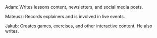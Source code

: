 Adam: Writes lessons content, newsletters, and social media posts.

Mateusz: Records explainers and is involved in live events.

Jakub: Creates games, exercises, and other interactive content. He also writes.
